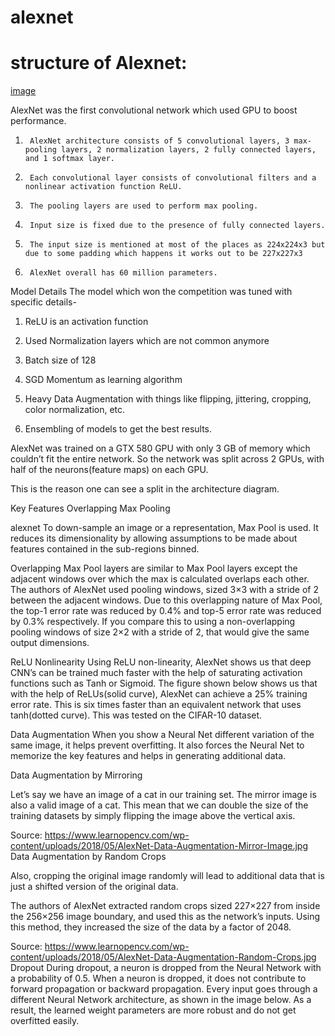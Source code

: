# alexnet




# structure of Alexnet:
     
     
     
  [image](https://user-images.githubusercontent.com/83450364/121547999-4598a180-ca2a-11eb-9f44-760862d18c96.png)

AlexNet was the first convolutional network which used GPU to boost performance. 

1.      AlexNet architecture consists of 5 convolutional layers, 3 max-pooling layers, 2 normalization layers, 2 fully connected layers, and 1 softmax layer. 

2.      Each convolutional layer consists of convolutional filters and a nonlinear activation function ReLU. 

3.      The pooling layers are used to perform max pooling. 

4.      Input size is fixed due to the presence of fully connected layers.

5.      The input size is mentioned at most of the places as 224x224x3 but due to some padding which happens it works out to be 227x227x3 

6.      AlexNet overall has 60 million parameters.

Model Details 
The model which won the competition was tuned with specific details-

1. ReLU is an activation function 

2. Used Normalization layers which are not common anymore 

3. Batch size of 128 

4. SGD Momentum as learning algorithm 

5. Heavy Data Augmentation with things like flipping, jittering, cropping, color normalization, etc. 

6. Ensembling of models to get the best results. 

AlexNet was trained on a GTX 580 GPU with only 3 GB of memory which couldn’t fit the entire network. So the network was split across 2 GPUs, with half of the neurons(feature maps) on each GPU. 

This is the reason one can see a split in the architecture diagram. 

Key Features
Overlapping Max Pooling

alexnet
To down-sample an image or a representation, Max Pool is used. It reduces its dimensionality by allowing assumptions to be made about features contained in the sub-regions binned. 

Overlapping Max Pool layers are similar to Max Pool layers except the adjacent windows over which the max is calculated overlaps each other. The authors of AlexNet used pooling windows, sized 3×3 with a stride of 2 between the adjacent windows. Due to this overlapping nature of Max Pool, the top-1 error rate was reduced by 0.4% and top-5 error rate was reduced by 0.3% respectively. If you compare this to using a non-overlapping pooling windows of size 2×2 with a stride of 2, that would give the same output dimensions.

ReLU Nonlinearity 
Using ReLU non-linearity, AlexNet shows us that deep CNN’s can be trained much faster with the help of saturating activation functions such as Tanh or Sigmoid. The figure shown below shows us that with the help of ReLUs(solid curve), AlexNet can achieve a 25% training error rate. This is six times faster than an equivalent network that uses tanh(dotted curve). This was tested on the CIFAR-10 dataset.


Data Augmentation 
When you show a Neural Net different variation of the same image, it helps prevent overfitting. It also forces the Neural Net to memorize the key features and helps in generating additional data. 

Data Augmentation by Mirroring

Let’s say we have an image of a cat in our training set. The mirror image is also a valid image of a cat. This mean that we can double the size of the training datasets by simply flipping the image above the vertical axis.


Source: https://www.learnopencv.com/wp-content/uploads/2018/05/AlexNet-Data-Augmentation-Mirror-Image.jpg
Data Augmentation by Random Crops

Also, cropping the original image randomly will lead to additional data that is just a shifted version of the original data.

The authors of AlexNet extracted random crops sized 227×227 from inside the 256×256 image boundary, and used this as the network’s inputs. Using this method, they increased the size of the data by a factor of 2048.


Source: https://www.learnopencv.com/wp-content/uploads/2018/05/AlexNet-Data-Augmentation-Random-Crops.jpg
Dropout
During dropout, a neuron is dropped from the Neural Network with a probability of 0.5. When a neuron is dropped, it does not contribute to forward propagation or backward propagation. Every input goes through a different Neural Network architecture, as shown in the image below. As a result, the learned weight parameters are more robust and do not get overfitted easily.

